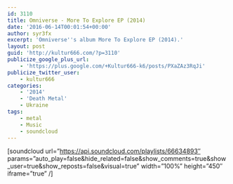 ```yaml
---
id: 3110
title: Omniverse - More To Explore EP (2014)
date: '2016-06-14T00:01:54+00:00'
author: syr3fx
excerpt: 'Omniverse''s album More To Explore EP (2014).'
layout: post
guid: 'http://kultur666.com/?p=3110'
publicize_google_plus_url:
    - 'https://plus.google.com/+Kultur666-k6/posts/PXaZAz3RqJi'
publicize_twitter_user:
    - kultur666
categories:
    - '2014'
    - 'Death Metal'
    - Ukraine
tags:
    - metal
    - Music
    - soundcloud
---
```


\[soundcloud url=”https://api.soundcloud.com/playlists/66634893″ params=”auto\_play=false&amp;hide\_related=false&amp;show\_comments=true&amp;show\_user=true&amp;show\_reposts=false&amp;visual=true” width=”100%” height=”450″ iframe=”true” /\]
